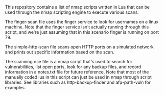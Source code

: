 This repository contains a list of nmap scripts written in Lua that can be used through the nmap scripting engine to execute various scans.

The finger-scan file uses the finger service to look for usernames on a linux machine. Note that the finger service isn't actually running through this script, and we're just assuming that in this scenario finger is running on port 79. 

The simple-http-scan file scans open HTTP ports on a simulated network and prints out specific information based on the scan. 

The scanning.nse file is a nmap script that's used to search for vulnerabilities, list open ports, look for any backup files, and record information in a notes.txt file for future reference. Note that most of the manually coded lua in this script can just be used in nmap through script libraries. See libraries such as http-backup-finder and afp-path-vuln for examples.
